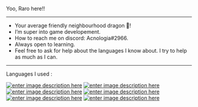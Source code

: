 Yoo, Raro here!!
________________
- Your average friendly neighbourhood dragon 🐲!    
- I’m super into game developement.
- How to reach me on discord: Acnologia#2966.
- Always open to learning.
- Feel free to ask for help about the languages I know about. I try to help as much as I can.
________________

Languages I used : 

[![enter image description here](https://seeklogo.com/images/C/c-sharp-c-logo-02F17714BA-seeklogo.com.png)](https://docs.microsoft.com/en-us/dotnet/csharp/) [![enter image description here](https://cdn.iconscout.com/icon/free/png-256/javascript-2752148-2284965.png)](https://developer.mozilla.org/en-US/docs/Web/JavaScript) [![enter image description here](https://cdn.iconscout.com/icon/free/png-256/java-60-1174953.png)](https://docs.oracle.com/en/java/) [![enter image description here](https://cdn.iconscout.com/icon/free/png-256/python-3628999-3030224.png)](https://docs.python.org/3/) [![enter image description here](https://icons.iconarchive.com/icons/icons8/windows-8/256/Computer-Hardware-X86-icon.png)](https://docs.oracle.com/cd/E19253-01/817-5477/817-5477.pdf) [![enter image description here](https://seeklogo.com/images/K/kotlin-logo-4EA4DB3A08-seeklogo.com.png)](https://kotlinlang.org/docs/home.html)



<!---
RaroX0/RaroX0 is a ✨ special ✨ repository because its `README.md` (this file) appears on your GitHub profile.
You can click the Preview link to take a look at your changes.
--->
